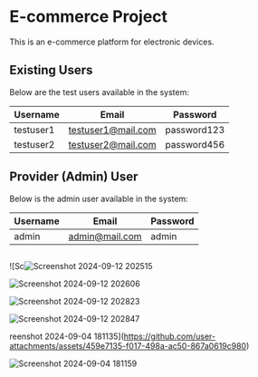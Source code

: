 # E-commerce Project

This is an e-commerce platform for electronic devices.

## Existing Users

Below are the test users available in the system:

| Username  | Email              | Password   |
|-----------|--------------------|------------|
| testuser1 | testuser1@mail.com  | password123 |
| testuser2 | testuser2@mail.com  | password456 |



## Provider (Admin) User

Below is the admin user available in the system:

| Username  | Email              | Password     |
|-----------|--------------------|--------------|
| admin     | admin@mail.com      | admin |





##

![Sc![Screenshot 2024-09-12 202515](https://github.com/user-attachments/assets/47575bdf-ee37-4bf2-8d0e-1614826019a1)

![Screenshot 2024-09-12 202606](https://github.com/user-attachments/assets/264506cd-c199-4968-bae5-362857cb0f59)

![Screenshot 2024-09-12 202823](https://github.com/user-attachments/assets/b25f761e-0ffe-4342-8569-c9f269719169)

![Screenshot 2024-09-12 202847](https://github.com/user-attachments/assets/dd20c956-208b-4a38-80d5-064370f2a019)


reenshot 2024-09-04 181135](https://github.com/user-attachments/assets/459e7135-f017-498a-ac50-867a0619c980)

![Screenshot 2024-09-04 181159](https://github.com/user-attachments/assets/c2c2edc7-e509-4e51-9a97-851feb7e750e)
